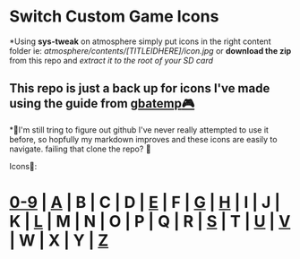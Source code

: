 # __Switch Custom Game Icons__

*Using **sys-tweak** on atmosphere simply put icons in the right content folder ie: 
*atmosphere/contents/[TITLEIDHERE]/icon.jpg*
or __download the zip__ from this repo and *extract it to the root of your SD card*

## This repo is just a back up for icons I've made using the guide from [gbatemp:video_game:](https://gbatemp.net/threads/custom-game-icons-tutorial-and-sharing-hub-no-forwarders.574675/)

*:construction:I'm still tring to figure out github I've never really attempted to use it before, 
so hopfully my markdown improves and these icons are easily to navigate.
failing that clone the repo? :stop_sign:


Icons:link:: 
# [0-9](/icon/0-9.md) | [A](/icon/a.md) | B | C | D | [E](/icon/e.md) | F | [G](/icon/g.md) | [H](/icon/h.md) | I | J | K | [L](/icon/l.md) | M | N | O | P | Q | R | [S](/icon/s.md) | T | [U](/icon/u.md) | [V](/icon/v.md) | W | X | Y | [Z](/icon/z.md)
